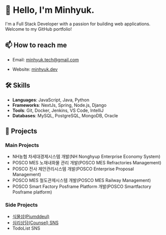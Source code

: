 # 👋 Hello, I'm Minhyuk. 

I'm a Full Stack Developer with a passion for building web applications. Welcome to my GitHub portfolio!

## 📫 How to reach me

- Email: [minhyuk.tech@gmail.com](mailto:minhyuk.tech@gmail.com)
<!-- - LinkedIn: [Minhyuk](https://www.linkedin.com/in/minhyuktech/) -->
- Website: [minhyuk.dev](https://johndoe.dev)

## 🛠️ Skills

- **Languages**: JavaScript, Java, Python
- **Frameworks**: NextJs, Spring, Node.js, Django
- **Tools**: Git, Docker, Jenkins, VS Code, IntelliJ
- **Databases**: MySQL, PostgreSQL, MongoDB, Oracle

## 💼 Projects
### Main Projects
- NH농협 차세대경제시스템 개발(NH Nonghyup Enterprise Economy System) </br>
- POSCO MES 노재내화물 관리 개발(POSCO MES Refractories Management)  </br>
- POSCO 전사 제안관리시스템 개발(POSCO Enterprise Proposal Management)  </br>
- POSCO MES 철도관제시스템 개발(POSCO MES Railway Management)  </br>
- POSCO Smart Factory Posframe Platform 개발(POSCO Smartfactory Posframe platform)  </br>

### Side Projects
- [식물샵(Piumddeul)](https://piumddeul.com)
- [심리상담(Counsel) SNS](https://solcounsel.com/)
- TodoList SNS</br>

<!--
## 📝 Blog Posts

- [How to build a REST API with Django](https://johndoe.dev/rest-api-django)
- [Understanding JavaScript Closures](https://johndoe.dev/js-closures)

## 🏅 Certifications

- Certified Kubernetes Administrator (CKA)
- AWS Certified Solutions Architect

## 🌍 Open Source Contributions

- [Awesome Project](https://github.com/awesome/project) - Added feature XYZ
- [Another Project](https://github.com/another/project) - Fixed bug ABC
-->


<!--
## 📈 GitHub Stats
![Minhyuk's GitHub stats](https://github-readme-stats.vercel.app/api?username=minhyukwang&show_icons=true&theme=radical)

![Top Langs](https://github-readme-stats.vercel.app/api/top-langs/?username=minhyukwang&layout=compact&theme=radical)
-->



<!--

## Program Languages
<div>
<img src="https://img.shields.io/badge/JAVA-007396?style=for-the-badge&logo=java&logoColor=white">
<img src="https://img.shields.io/badge/Spring-6DB33F?style=for-the-badge&logo=Spring&logoColor=white">

<img src="https://img.shields.io/badge/oracle-F80000?style=for-the-badge&logo=oracle&logoColor=white">
<img src="https://img.shields.io/badge/mysql-4479A1?style=for-the-badge&logo=mysql&logoColor=white">
<img src="https://img.shields.io/badge/mariaDB-003545?style=for-the-badge&logo=mariaDB&logoColor=white">

<img src="https://img.shields.io/badge/javascript-F7DF1E?style=for-the-badge&logo=javascript&logoColor=black">
<img src="https://img.shields.io/badge/jquery-0769AD?style=for-the-badge&logo=jquery&logoColor=white">
<img src="https://img.shields.io/badge/react-61DAFB?style=for-the-badge&logo=react&logoColor=black">
<img src="https://img.shields.io/badge/html-E34F26?style=for-the-badge&logo=html5&logoColor=white">
<img src="https://img.shields.io/badge/css-1572B6?style=for-the-badge&logo=css3&logoColor=white">
<img src="https://img.shields.io/badge/bootstrap-7952B3?style=for-the-badge&logo=bootstrap&logoColor=white">

<img src="https://img.shields.io/badge/github-181717?style=for-the-badge&logo=github&logoColor=white">
<img src="https://img.shields.io/badge/linux-FCC624?style=for-the-badge&logo=linux&logoColor=black">
<img src="https://img.shields.io/badge/aws-232F3E?style=for-the-badge&logo=aws&logoColor=white">
<img src="https://img.shields.io/badge/apache tomcat-F8DC75?style=for-the-badge&logo=apachetomcat&logoColor=white"></a>&nbsp;
</div>

<h3>If you want to know about me.</h3>
-->
<!-- <a href="https://velog.io/@987412563">
    <img src="http://img.shields.io/badge/Tech Blog-00D182?style=flat&logo=Emby&logoColor=white&link=https://velog.io/@987412563"
        style="height : auto; margin-left : 10px; margin-right : 10px;"/>
</a> -->
<!--
<a href="https://minhyuk.tech@gmail.com">
    <img src="http://img.shields.io/badge/Gmail-EA4335?style=flat&logo=Gmail&logoColor=white&link=https://i987412563i@gmail.com"
        style="height : auto; margin-left : 10px; margin-right : 10px;"/>
</a> </br></br>
-->

<!--
**minhyukwang/minhyukwang** is a ✨ _special_ ✨ repository because its `README.md` (this file) appears on your GitHub profile.

Here are some ideas to get you started:

- 🔭 I’m currently working on ...
- 🌱 I’m currently learning ...
- 👯 I’m looking to collaborate on ...
- 🤔 I’m looking for help with ...
- 💬 Ask me about ...
- 📫 How to reach me: ...
- 😄 Pronouns: ...
- ⚡ Fun fact: ...
-->
